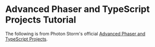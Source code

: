 # Advanced Phaser and TypeScript Projects Tutorial

The following is from Photon Storm's official [Advanced Phaser and TypeScript Projects](http://www.photonstorm.com/phaser/advanced-phaser-and-typescript-projects).